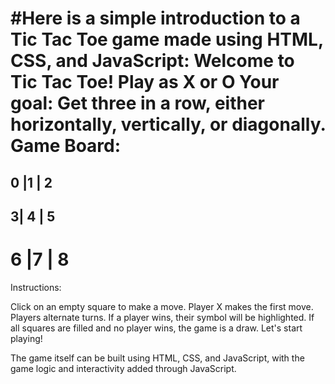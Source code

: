 #Here is a simple introduction to a Tic Tac Toe game made using HTML, CSS, and JavaScript​: Welcome to Tic Tac Toe! Play as X or O Your goal: Get three in a row, either horizontally, vertically, or diagonally. Game Board:
=====================
 0 |1 | 2 
 ---------
 3| 4 | 5 
 ---------
 6 |7 | 8 
=====================

Instructions:

Click on an empty square to make a move.
Player X makes the first move.
Players alternate turns.
If a player wins, their symbol will be highlighted.
If all squares are filled and no player wins, the game is a draw.
Let's start playing!

The game itself can be built using HTML, CSS, and JavaScript, with the game logic and interactivity added through JavaScript.